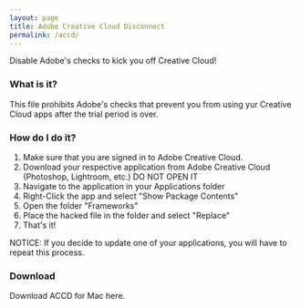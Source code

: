 ```yaml
---
layout: page
title: Adobe Creative Cloud Disconnect
permalink: /accd/
---
```


Disable Adobe's checks to kick you off Creative Cloud!

### What is it?

This file prohibits Adobe's checks that prevent you from using yur Creative Cloud apps after the trial period is over.

### How do I do it?

1. Make sure that you are signed in to Adobe Creative Cloud.
2. Download your respective application from Adobe Creative Cloud (Photoshop, Lightroom, etc.) DO NOT OPEN IT
3. Navigate to the application in your Applications folder
4. Right-Click the app and select "Show Package Contents"
5. Open the folder "Frameworks"
6. Place the hacked file in the folder and select "Replace"
7. That's it!

NOTICE: If you decide to update one of your applications, you will have to repeat this process.

### Download

Download ACCD for Mac here.
